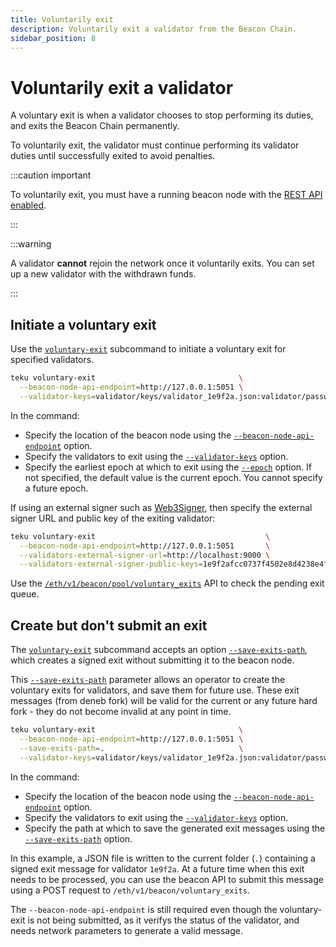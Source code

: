 ```yaml
---
title: Voluntarily exit
description: Voluntarily exit a validator from the Beacon Chain.
sidebar_position: 8
---
```


# Voluntarily exit a validator

A voluntary exit is when a validator chooses to stop performing its duties, and exits the Beacon Chain permanently.

To voluntarily exit, the validator must continue performing its validator duties until successfully exited to avoid penalties.

:::caution important

To voluntarily exit, you must have a running beacon node with the [REST API enabled].

:::

:::warning

A validator **cannot** rejoin the network once it voluntarily exits. You can set up a new validator with the withdrawn funds.

:::

## Initiate a voluntary exit

Use the [`voluntary-exit`](../reference/cli/subcommands/voluntary-exit.md) subcommand to initiate a voluntary exit for specified validators.

```bash title="Example"
teku voluntary-exit                                \
  --beacon-node-api-endpoint=http://127.0.0.1:5051 \
  --validator-keys=validator/keys/validator_1e9f2a.json:validator/passwords/validator_1e9f2a.txt
```

In the command:

- Specify the location of the beacon node using the
  [`--beacon-node-api-endpoint`](../reference/cli/subcommands/voluntary-exit.md#beacon-node-api-endpoint) option.
- Specify the validators to exit using the
  [`--validator-keys`](../reference/cli/subcommands/voluntary-exit.md#validator-keys) option.
- Specify the earliest epoch at which to exit using the
  [`--epoch`](../reference/cli/subcommands/voluntary-exit.md#epoch) option.
  If not specified, the default value is the current epoch.
  You cannot specify a future epoch.

If using an external signer such as [Web3Signer], then specify the external signer URL and public key of the exiting validator:

```bash title="Example"
teku voluntary-exit                                      \
  --beacon-node-api-endpoint=http://127.0.0.1:5051       \
  --validators-external-signer-url=http://localhost:9000 \
  --validators-external-signer-public-keys=1e9f2afcc0737f4502e8d4238e4fe82d45077b2a549902b61d65367acecbccba
```

Use the [`/eth/v1/beacon/pool/voluntary_exits`](https://consensys.github.io/teku/#tag/Beacon/operation/getPoolVoluntaryExits) API to check the pending exit queue.

## Create but don't submit an exit

The [`voluntary-exit`](../reference/cli/subcommands/voluntary-exit.md) subcommand accepts an option [`--save-exits-path`](../reference/cli/subcommands/voluntary-exit.md#save-exits-path), which creates a signed exit without submitting it to the beacon node.

This [`--save-exits-path`](../reference/cli/subcommands/voluntary-exit.md#save-exits-path) parameter allows an operator to create the voluntary exits for validators, and save them for future use. These exit messages (from deneb fork) will be valid for the current or any future hard fork - they do not become invalid at any point in time.

```bash title="Example"
teku voluntary-exit                                \
  --beacon-node-api-endpoint=http://127.0.0.1:5051 \
  --save-exits-path=.                              \
  --validator-keys=validator/keys/validator_1e9f2a.json:validator/passwords/validator_1e9f2a.txt
```

In the command:

- Specify the location of the beacon node using the
  [`--beacon-node-api-endpoint`](../reference/cli/subcommands/voluntary-exit.md#beacon-node-api-endpoint) option.
- Specify the validators to exit using the
  [`--validator-keys`](../reference/cli/subcommands/voluntary-exit.md#validator-keys) option.
- Specify the path at which to save the generated exit messages using the
  [`--save-exits-path`](../reference/cli/subcommands/voluntary-exit.md#save-exits-path) option.

In this example, a JSON file is written to the current folder (`.`) containing a signed exit message
for validator `1e9f2a`.
At a future time when this exit needs to be processed, you can use the beacon API to submit
this message using a POST request to `/eth/v1/beacon/voluntary_exits`.

The `--beacon-node-api-endpoint` is still required even though the voluntary-exit is not being submitted, as it verifys the status of the validator, and needs network parameters to generate a valid message.


<!-- links -->

[Web3Signer]: https://docs.web3signer.consensys.net/en/latest/
[REST API enabled]: ../reference/cli/index.md#rest-api-enabled
